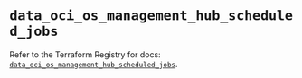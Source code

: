 # `data_oci_os_management_hub_scheduled_jobs`

Refer to the Terraform Registry for docs: [`data_oci_os_management_hub_scheduled_jobs`](https://registry.terraform.io/providers/oracle/oci/7.19.0/docs/data-sources/os_management_hub_scheduled_jobs).
